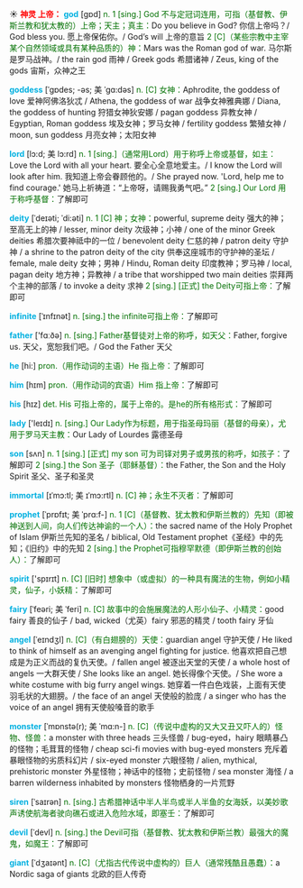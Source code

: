 ☀ <font color="red">**神灵 上帝：**</font>
<font color="sky blue">**god**</font> [ɡɒd] 
<font color="rgb(227, 108, 9)">n. 1 [sing.] God 不与定冠词连用，可指（基督教、伊斯兰教和犹太教的）上帝；天主；真主：</font>Do you believe in God? 你信上帝吗？/ God bless you. 愿上帝保佑你。/ God’s will 上帝的意旨 <font color="rgb(227, 108, 9)">2 [C]（某些宗教中主宰某个自然领域或具有某种品质的）神：</font>Mars was the Roman god of war. 马尔斯是罗马战神。/ the rain god 雨神 / Greek gods 希腊诸神 / Zeus, king of the gods 宙斯，众神之王 
           
<font color="sky blue">**goddess**</font> [ˈgɒdes; -əs; 美 ˈgɑ:dəs]
<font color="rgb(227, 108, 9)">n. [C] 女神：</font>Aphrodite, the goddess of love 爱神阿佛洛狄忒 / Athena, the goddess of war 战争女神雅典娜 / Diana, the goddess of hunting 狩猎女神狄安娜 / pagan goddess 异教女神 / Egyptian, Roman goddess 埃及女神；罗马女神 / fertility goddess 繁殖女神 / moon, sun goddess 月亮女神；太阳女神

<font color="sky blue">**lord**</font> [lɔ:d; 美 lɔ:rd]
<font color="rgb(227, 108, 9)">n. 1 [sing.]（通常用Lord）用于称呼上帝或基督，如主：</font>Love the Lord with all your heart. 要全心全意地爱主。/ I know the Lord will look after him. 我知道上帝会眷顾他的。/ She prayed now. 'Lord, help me to find courage.' 她马上祈祷道：“上帝呀，请赐我勇气吧。” <font color="rgb(227, 108, 9)">2 [sing.] Our Lord 用于称呼基督：</font>了解即可
           
<font color="sky blue">**deity**</font> [ˈdeɪəti; ˈdi:əti]
<font color="rgb(227, 108, 9)">n. 1 [C] 神；女神：</font>powerful, supreme deity 强大的神；至高无上的神 / lesser, minor deity 次级神；小神 / one of the minor Greek deities 希腊次要神祗中的一位 / benevolent deity 仁慈的神 / patron deity 守护神 / a shrine to the patron deity of the city 供奉这座城市的守护神的圣坛 / female, male deity 女神；男神 / Hindu, Roman deity 印度教神；罗马神 / local, pagan deity 地方神；异教神 / a tribe that worshipped two main deities 崇拜两个主神的部落 / to invoke a deity 求神 <font color="rgb(227, 108, 9)">2 [sing.] [正式] the Deity可指上帝：</font>了解即可

<font color="sky blue">**infinite**</font> [ˈɪnfɪnət]
<font color="rgb(227, 108, 9)">n. [sing.] the infinite可指上帝：</font>了解即可

<font color="sky blue">**father**</font> ['fɑːðə] 
<font color="rgb(227, 108, 9)">n. [sing.] Father基督徒对上帝的称呼，如天父：</font>Father, forgive us. 天父，宽恕我们吧。/ God the Father 天父
           
<font color="sky blue">**he**</font> [hi:] 
<font color="rgb(227, 108, 9)">pron.（用作动词的主语）He 指上帝：</font>了解即可

<font color="sky blue">**him**</font> [hɪm] 
<font color="rgb(227, 108, 9)">pron.（用作动词的宾语）Him 指上帝：</font>了解即可

<font color="sky blue">**his**</font> [hɪz] 
<font color="rgb(227, 108, 9)">det. His 可指上帝的，属于上帝的。是he的所有格形式：</font>了解即可
           
<font color="sky blue">**lady**</font> ['leɪdɪ] 
<font color="rgb(227, 108, 9)">n. [sing.] Our Lady作为标题，用于指圣母玛丽（基督的母亲），尤用于罗马天主教：</font>Our Lady of Lourdes 露德圣母

<font color="sky blue">**son**</font> [sʌn] 
<font color="rgb(227, 108, 9)">n. 1 [sing.] [正式] my son 可为司铎对男子或男孩的称呼，如孩子：</font>了解即可 <font color="rgb(227, 108, 9)">2 [sing.] the Son 圣子（耶稣基督）：</font>the Father, the Son and the Holy Spirit 圣父、圣子和圣灵
           
<font color="sky blue">**immortal**</font> [ɪˈmɔ:tl; 美 ɪˈmɔ:rtl]
<font color="rgb(227, 108, 9)">n. [C] 神；永生不灭者：</font>了解即可
           
<font color="sky blue">**prophet**</font> [ˈprɒfɪt; 美 ˈprɑ:f-]
<font color="rgb(227, 108, 9)">n. 1 [C]（基督教、犹太教和伊斯兰教的）先知（即被神送到人间，向人们传达神谕的一个人）：</font>the sacred name of the Holy Prophet of Islam 伊斯兰先知的圣名 / biblical, Old Testament prophet《圣经》中的先知；《旧约》中的先知 <font color="rgb(227, 108, 9)">2 [sing.] the Prophet可指穆罕默德（即伊斯兰教的创始人）：</font>了解即可

<font color="sky blue">**spirit**</font> ['spɪrɪt] 
<font color="rgb(227, 108, 9)">n. [C] [旧时] 想象中（或虚拟）的一种具有魔法的生物，例如小精灵，仙子，小妖精：</font>了解即可
           
<font color="sky blue">**fairy**</font> [ˈfeəri; 美 ˈferi]
<font color="rgb(227, 108, 9)">n. [C] 故事中的会施展魔法的人形小仙子、小精灵：</font>good fairy 善良的仙子 / bad, wicked（尤英）fairy 邪恶的精灵 / tooth fairy 牙仙
           
<font color="sky blue">**angel**</font> [ˈeɪndʒl]
<font color="rgb(227, 108, 9)">n. [C]（有白翅膀的）天使：</font>guardian angel 守护天使 / He liked to think of himself as an avenging angel fighting for justice. 他喜欢把自己想成是为正义而战的复仇天使。/ fallen angel 被逐出天堂的天使 / a whole host of angels 一大群天使 / She looks like an angel. 她长得像个天使。/ She wore a white costume with big furry angel wings. 她穿着一件白色戏装，上面有天使羽毛状的大翅膀。/ the face of an angel 天使般的脸庞 / a singer who has the voice of an angel 拥有天使般嗓音的歌手

<font color="sky blue">**monster**</font> [ˈmɒnstə(r); 美 ˈmɑ:n-]
<font color="rgb(227, 108, 9)">n. [C]（传说中虚构的又大又丑又吓人的）怪物、怪兽：</font>a monster with three heads 三头怪兽 / bug-eyed，hairy 眼睛暴凸的怪物；毛茸茸的怪物 / cheap sci-fi movies with bug-eyed monsters 充斥着暴眼怪物的劣质科幻片 / six-eyed monster 六眼怪物 / alien, mythical, prehistoric monster 外星怪物；神话中的怪物；史前怪物 / sea monster 海怪 / a barren wilderness inhabited by monsters 怪物栖身的一片荒野 
           
<font color="sky blue">**siren**</font> [ˈsaɪrən]
<font color="rgb(227, 108, 9)">n. [sing.] 古希腊神话中半人半鸟或半人半鱼的女海妖，以美妙歌声诱使航海者驶向礁石或进入危险水域，即塞壬：</font>了解即可
       
<font color="sky blue">**devil**</font> [ˈdevl]
<font color="rgb(227, 108, 9)">n. [sing.] the Devil可指（基督教、犹太教和伊斯兰教）最强大的魔鬼，如魔王：</font>了解即可

<font color="sky blue">**giant**</font> [ˈdʒaɪənt]
<font color="rgb(227, 108, 9)">n. [C]（尤指古代传说中虚构的）巨人（通常残酷且愚蠢）：</font>a Nordic saga of giants 北欧的巨人传奇